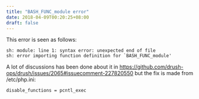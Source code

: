 ```yaml
---
title: "BASH_FUNC_module error"
date: 2018-04-09T00:20:25+08:00
draft: false
---
```


This error is seen as follows:
```
sh: module: line 1: syntax error: unexpected end of file
sh: error importing function definition for `BASH_FUNC_module'
```

A lot of discussions has been done about it in https://github.com/drush-ops/drush/issues/2065#issuecomment-227820550 but the fix is made from /etc/php.ini:

```
disable_functions = pcntl_exec
```
